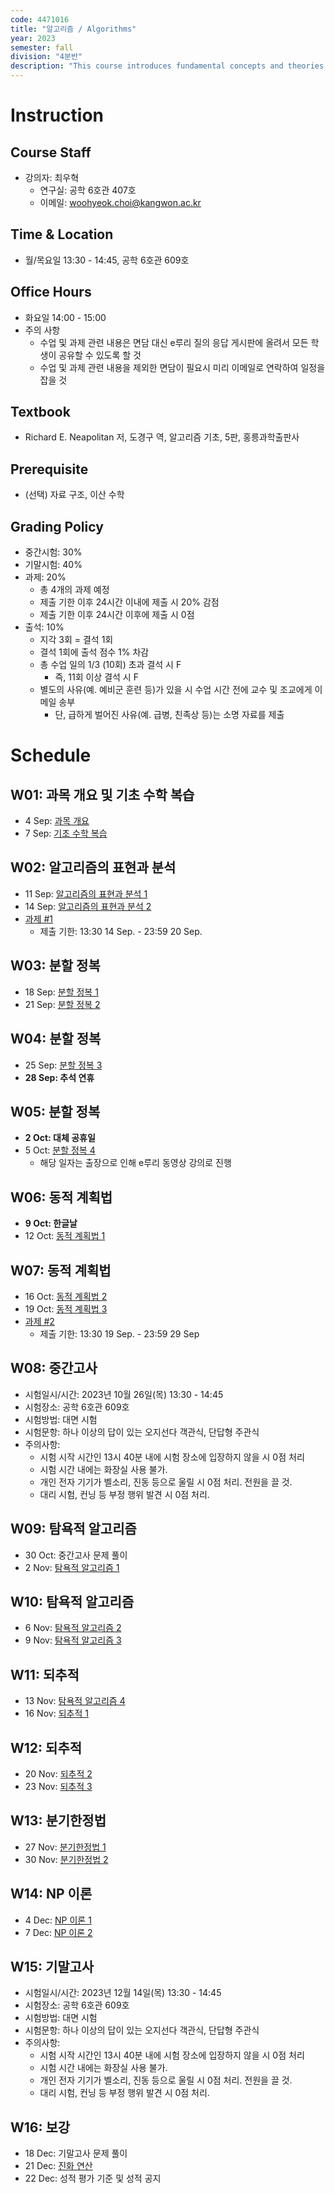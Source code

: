 ```yaml
---
code: 4471016
title: "알고리즘 / Algorithms"
year: 2023
semester: fall
division: "4분반"
description: "This course introduces fundamental concepts and theories to design and analyze computer algorithms that are widely employed in computer science. Throughout the course, we will cover divide-and-conquer, dynamic programming, greedy algorithms, backtracking, branch-and-bound, genetic algorithms, and NP theory."
---
```

# Instruction
## Course Staff
* 강의자: 최우혁
   * 연구실: 공학 6호관 407호
   * 이메일: woohyeok.choi@kangwon.ac.kr

## Time & Location
* 월/목요일 13:30 - 14:45, 공학 6호관 609호

## Office Hours
* 화요일 14:00 - 15:00
* 주의 사항
   * 수업 및 과제 관련 내용은 면담 대신 e루리 질의 응답 게시판에 올려서 모든 학생이 공유할 수 있도록 할 것
   * 수업 및 과제 관련 내용을 제외한 면담이 필요시 미리 이메일로 연락하여 일정을 잡을 것

## Textbook
* Richard E. Neapolitan 저, 도경구 역, 알고리즘 기초, 5판, 홍릉과학출판사

## Prerequisite
* (선택) 자료 구조, 이산 수학

## Grading Policy
- 중간시험: 30%
- 기말시험: 40%
- 과제: 20%
   - 총 4개의 과제 예정
   - 제출 기한 이후 24시간 이내에 제출 시 20% 감점
   - 제출 기한 이후 24시간 이후에 제출 시 0점
- 출석: 10%
   - 지각 3회 = 결석 1회
   - 결석 1회에 출석 점수 1% 차감
   - 총 수업 일의 1/3 (10회) 초과 결석 시 F
      - 즉, 11회 이상 결석 시 F
   - 별도의 사유(예. 예비군 훈련 등)가 있을 시 수업 시간 전에 교수 및 조교에게 이메일 송부
      - 단, 급하게 벌어진 사유(예. 급병, 친족상 등)는 소명 자료를 제출

# Schedule
## W01: 과목 개요 및 기초 수학 복습
- 4 Sep: [과목 개요](https://docs.google.com/presentation/d/1NtoQsO2UXlHkvWpXCo_-OKYA0syyGpkkfWIrcy3cFn4/edit?usp=drive_link)
- 7 Sep: [기초 수학 복습](https://docs.google.com/presentation/d/1NtoQsO2UXlHkvWpXCo_-OKYA0syyGpkkfWIrcy3cFn4/edit?usp=drive_link)

## W02: 알고리즘의 표현과 분석
- 11 Sep: [알고리즘의 표현과 분석 1](https://docs.google.com/presentation/d/1DJn85Ef1INwOXXxEu72JgP-3JqX6pViJnmq08M5x2wU/edit?usp=drive_link)
- 14 Sep: [알고리즘의 표현과 분석 2](https://docs.google.com/presentation/d/1DJn85Ef1INwOXXxEu72JgP-3JqX6pViJnmq08M5x2wU/edit?usp=drive_link)
- [과제 #1](https://docs.google.com/document/d/1_Ae2ytduotC2RcB3pJuw6MjXKtEBpu1nlKKXeNdDndI/edit?usp=drive_link)
  - 제출 기한: 13:30 14 Sep. - 23:59 20 Sep.

## W03: 분할 정복
- 18 Sep: [분할 정복 1](https://docs.google.com/presentation/d/1yF8aChThVddMxIN8vmK6Mm7SgS0mHFSfLDw2PIt8wrU/edit?usp=drive_link)
- 21 Sep: [분할 정복 2](https://docs.google.com/presentation/d/1yF8aChThVddMxIN8vmK6Mm7SgS0mHFSfLDw2PIt8wrU/edit?usp=drive_link)

## W04: 분할 정복
- 25 Sep: [분할 정복 3](https://docs.google.com/presentation/d/1Xih92NsJ_JRRcuAk5SB-4GhYyPBLHfU1iG0nOiyBJeo/edit?usp=drive_link)
- **28 Sep: 추석 연휴**

## W05: 분할 정복
- **2 Oct: 대체 공휴일**
- 5 Oct: [분할 정복 4](https://docs.google.com/presentation/d/1Xih92NsJ_JRRcuAk5SB-4GhYyPBLHfU1iG0nOiyBJeo/edit?usp=drive_link)
  - 해당 일자는 출장으로 인해 e루리 동영상 강의로 진행

## W06: 동적 계획법
- **9 Oct:  한글날**
- 12 Oct: [동적 계획법 1](https://docs.google.com/presentation/d/1g0nxkeDtqzZMZPgC30a5nZn_jjHhTVqNY2zDqA2jpCo/edit?usp=drive_link)

## W07: 동적 계획법
- 16 Oct: [동적 계획법 2](https://docs.google.com/presentation/d/1g0nxkeDtqzZMZPgC30a5nZn_jjHhTVqNY2zDqA2jpCo/edit?usp=drive_link)
- 19 Oct: [동적 계획법 3](https://docs.google.com/presentation/d/1g0nxkeDtqzZMZPgC30a5nZn_jjHhTVqNY2zDqA2jpCo/edit?usp=drive_link)
- [과제 #2](https://docs.google.com/document/d/1xKG4BBgQHUDSWDoQdrY_YRgQTjktjbETGaKDkWrh7L4/edit?usp=drive_link)
  - 제출 기한: 13:30 19 Sep. - 23:59 29 Sep

## W08: 중간고사
- 시험일시/시간: 2023년 10월 26일(목) 13:30 - 14:45
- 시험장소: 공학 6호관 609호
- 시험방법: 대면 시험
- 시험문항: 하나 이상의 답이 있는 오지선다 객관식, 단답형 주관식
- 주의사항:
  - 시험 시작 시간인 13시 40분 내에 시험 장소에 입장하지 않을 시 0점 처리
  - 시험 시간 내에는 화장실 사용 불가.
  - 개인 전자 기기가 벨소리, 진동 등으로 울릴 시 0점 처리. 전원을 끌 것.
  - 대리 시험, 컨닝 등 부정 행위 발견 시 0점 처리.


## W09: 탐욕적 알고리즘
- 30 Oct: 중간고사 문제 풀이
- 2 Nov: [탐욕적 알고리즘 1](https://docs.google.com/presentation/d/1xUjpA5sU7Uz7qDd4sFJhg0siIyQiBgpcNCzo8dA1fUE/edit?usp=drive_link)

## W10: 탐욕적 알고리즘
- 6 Nov: [탐욕적 알고리즘 2](https://docs.google.com/presentation/d/1xUjpA5sU7Uz7qDd4sFJhg0siIyQiBgpcNCzo8dA1fUE/edit?usp=drive_link)
- 9 Nov: [탐욕적 알고리즘 3](https://docs.google.com/presentation/d/11FowLZv1zKio68lgf7lBIK0MWQupyLLRylML8DFVNpA/edit?usp=drive_link)

## W11: 되추적
- 13 Nov: [탐욕적 알고리즘 4](https://docs.google.com/presentation/d/11FowLZv1zKio68lgf7lBIK0MWQupyLLRylML8DFVNpA/edit?usp=drive_link)
- 16 Nov: [되추적 1](https://docs.google.com/presentation/d/1wPRUyOmC5bXqJunLo4FK2fE6brpn0zqLHITDS-GolGw/edit?usp=drive_link)

## W12: 되추적
- 20 Nov: [되추적 2](https://docs.google.com/presentation/d/1wPRUyOmC5bXqJunLo4FK2fE6brpn0zqLHITDS-GolGw/edit?usp=drive_link)
- 23 Nov: [되추적 3](https://docs.google.com/presentation/d/1wPRUyOmC5bXqJunLo4FK2fE6brpn0zqLHITDS-GolGw/edit?usp=drive_link)

## W13: 분기한정법
- 27 Nov: [분기한정법 1](https://docs.google.com/presentation/d/1RnYlm_m_Ev78rdTMgIEe1WwCHGxTeZ3xR8CVMGYSozA/edit?usp=drive_link)
- 30 Nov: [분기한정법 2](https://docs.google.com/presentation/d/1RnYlm_m_Ev78rdTMgIEe1WwCHGxTeZ3xR8CVMGYSozA/edit?usp=drive_link)

## W14: NP 이론
- 4 Dec: [NP 이론 1](https://docs.google.com/presentation/d/1sZQ20U0T39W-Ksd0iQCICXVhi32bzV5w4KRN4o3pb8Q/edit?usp=drive_link)
- 7 Dec: [NP 이론 2](https://docs.google.com/presentation/d/1sZQ20U0T39W-Ksd0iQCICXVhi32bzV5w4KRN4o3pb8Q/edit?usp=drive_link)

## W15: 기말고사
- 시험일시/시간: 2023년 12월 14일(목) 13:30 - 14:45
- 시험장소: 공학 6호관 609호
- 시험방법: 대면 시험
- 시험문항: 하나 이상의 답이 있는 오지선다 객관식, 단답형 주관식
- 주의사항:
  - 시험 시작 시간인 13시 40분 내에 시험 장소에 입장하지 않을 시 0점 처리
  - 시험 시간 내에는 화장실 사용 불가.
  - 개인 전자 기기가 벨소리, 진동 등으로 울릴 시 0점 처리. 전원을 끌 것.
  - 대리 시험, 컨닝 등 부정 행위 발견 시 0점 처리.

## W16: 보강
- 18 Dec: 기말고사 문제 풀이
- 21 Dec: [진화 연산](https://docs.google.com/presentation/d/17vIZkH5SHw9bdaIFNcTBmzyUc54QCCGp6INegQJFlM0/edit?usp=drive_link)
- 22 Dec: 성적 평가 기준 및 성적 공지


